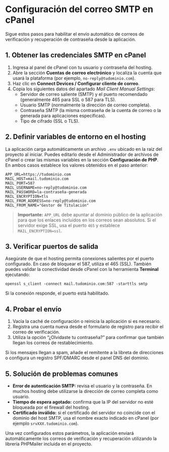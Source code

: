 # Configuración del correo SMTP en cPanel

Sigue estos pasos para habilitar el envío automático de correos de verificación y recuperación de contraseña desde la aplicación.

## 1. Obtener las credenciales SMTP en cPanel
1. Ingresa al panel de cPanel con tu usuario y contraseña del hosting.
2. Abre la sección **Cuentas de correo electrónico** y localiza la cuenta que usará la plataforma (por ejemplo, `no-reply@tudominio.com`).
3. Haz clic en **Connect Devices / Configurar cliente de correo**.
4. Copia los siguientes datos del apartado *Mail Client Manual Settings*:
   - Servidor de correo saliente (SMTP) y el puerto recomendado (generalmente 465 para SSL o 587 para TLS).
   - Usuario SMTP (normalmente la dirección de correo completa).
   - Contraseña SMTP (la misma contraseña de la cuenta de correo o la generada para aplicaciones específicas).
   - Tipo de cifrado (SSL o TLS).

## 2. Definir variables de entorno en el hosting
La aplicación carga automáticamente un archivo `.env` ubicado en la raíz del proyecto al iniciar. Puedes editarlo desde el Administrador de archivos de cPanel o crear las mismas variables en la sección **Configuración de PHP**. En ambos casos establece los valores obtenidos en el paso anterior:

```
APP_URL=https://tudominio.com
MAIL_HOST=mail.tudominio.com
MAIL_PORT=587
MAIL_USERNAME=no-reply@tudominio.com
MAIL_PASSWORD=la-contraseña-generada
MAIL_ENCRYPTION=tls
MAIL_FROM_ADDRESS=no-reply@tudominio.com
MAIL_FROM_NAME="Gestor de Titulación"
```

> **Importante:** `APP_URL` debe apuntar al dominio público de la aplicación para que los enlaces incluidos en los correos sean absolutos. Si el servidor exige SSL, usa el puerto `465` y establece `MAIL_ENCRYPTION=ssl`.

## 3. Verificar puertos de salida
Asegúrate de que el hosting permita conexiones salientes por el puerto configurado. En caso de bloquear el 587, utiliza el 465 (SSL). También puedes validar la conectividad desde cPanel con la herramienta **Terminal** ejecutando:

```
openssl s_client -connect mail.tudominio.com:587 -starttls smtp
```

Si la conexión responde, el puerto está habilitado.

## 4. Probar el envío
1. Vacía la caché de configuración o reinicia la aplicación si es necesario.
2. Registra una cuenta nueva desde el formulario de registro para recibir el correo de verificación.
3. Utiliza la opción “¿Olvidaste tu contraseña?” para confirmar que también llegan los correos de restablecimiento.

Si los mensajes llegan a spam, añade el remitente a la libreta de direcciones o configura un registro SPF/DMARC desde el panel DNS del dominio.

## 5. Solución de problemas comunes
- **Error de autenticación SMTP:** revisa el usuario y la contraseña. En muchos hosting debe utilizarse la dirección de correo completa como usuario.
- **Tiempo de espera agotado:** confirma que la IP del servidor no esté bloqueada por el firewall del hosting.
- **Certificado inválido:** si el certificado del servidor no coincide con el dominio del host SMTP, usa el nombre exacto indicado en cPanel (por ejemplo `srvXXX.tudominio.com`).

Una vez configurados estos parámetros, la aplicación enviará automáticamente los correos de verificación y recuperación utilizando la librería PHPMailer incluida en el proyecto.
